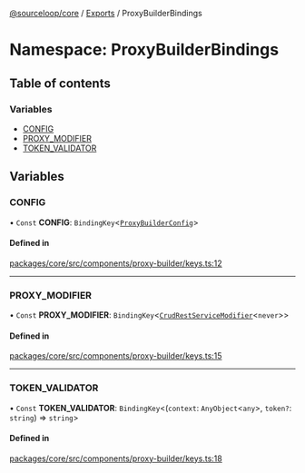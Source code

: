 [@sourceloop/core](../README.md) / [Exports](../modules.md) / ProxyBuilderBindings

# Namespace: ProxyBuilderBindings

## Table of contents

### Variables

- [CONFIG](ProxyBuilderBindings.md#config)
- [PROXY\_MODIFIER](ProxyBuilderBindings.md#proxy_modifier)
- [TOKEN\_VALIDATOR](ProxyBuilderBindings.md#token_validator)

## Variables

### CONFIG

• `Const` **CONFIG**: `BindingKey`<[`ProxyBuilderConfig`](../modules.md#proxybuilderconfig)\>

#### Defined in

[packages/core/src/components/proxy-builder/keys.ts:12](https://github.com/sourcefuse/loopback4-microservice-catalog/blob/93a7f917/packages/core/src/components/proxy-builder/keys.ts#L12)

___

### PROXY\_MODIFIER

• `Const` **PROXY\_MODIFIER**: `BindingKey`<[`CrudRestServiceModifier`](../modules.md#crudrestservicemodifier)<`never`\>\>

#### Defined in

[packages/core/src/components/proxy-builder/keys.ts:15](https://github.com/sourcefuse/loopback4-microservice-catalog/blob/93a7f917/packages/core/src/components/proxy-builder/keys.ts#L15)

___

### TOKEN\_VALIDATOR

• `Const` **TOKEN\_VALIDATOR**: `BindingKey`<(`context`: `AnyObject`<`any`\>, `token?`: `string`) => `string`\>

#### Defined in

[packages/core/src/components/proxy-builder/keys.ts:18](https://github.com/sourcefuse/loopback4-microservice-catalog/blob/93a7f917/packages/core/src/components/proxy-builder/keys.ts#L18)

